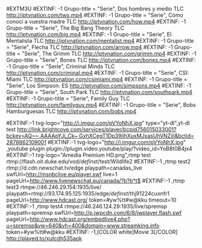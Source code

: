 #EXTM3U
#EXTINF: -1 Grupo-title = "Serie", Dos hombres y medio TLC
http://iptvnation.com/two.mp4
#EXTINF: -1 Grupo-title = "Serie", Cómo conocí a vuestra madre TLC
http://iptvnation.com/how.mp4
#EXTINF: -1 Grupo-title = "Serie", The Big Bang Theory TLC
http://iptvnation.com/big.mp4
#EXTINF: -1 Grupo-title = "Serie", El Mentalista TLC
http://iptvnation.com/mentalist.mp4
#EXTINF: -1 Grupo-title = "Serie", Flecha TLC
http://iptvnation.com/arrow.mp4
#EXTINF: -1 Grupo-title = "Serie", The Grimm TLC
http://iptvnation.com/grimm.mp4
#EXTINF: -1 Grupo-title = "Serie", Bones TLC
http://iptvnation.com/bones.mp4
#EXTINF: -1 Grupo-title = "Serie", Criminal Minds TLC
http://iptvnation.com/criminal.mp4
#EXTINF: -1 Grupo-title = "Serie", CSI: Miami TLC
http://iptvnation.com/csimiami.mp4
#EXTINF: -1 Grupo-title = "Serie", Los Simpson: ES
http://iptvnation.com/simpsons.mp4
#EXTINF: -1 Grupo-title = "Serie", South Park TLC
http://iptvnation.com/southpark.mp4
#EXTINF: -1 Grupo-title = "Serie", Family Guy TLC
http://iptvnation.com/familyguy.mp4
#EXTINF: -1 Grupo-title = "Serie", Bobs Hamburguesas TLC
http://iptvnation.com/bobs.mp4 


#EXTINF:-1 tvg-logo="http://i.imgur.com/pVYoNhX.jpg" type="yt-dl",yt-dl test
http://link.brightcove.com/services/player/bcpid756015033001?bckey=AQ~~,AAAApYJi_Ck~,GxhXCegT1Dp39ilhXuxMJxasUhVNZiil&bctid=2878862109001
#EXTINF:-1 tvg-logo="http://i.imgur.com/pVYoNhX.jpg" ,youtube plugin
plugin://plugin.video.youtube/play/?video_id=YoB8t0B4jx4
#EXTINF:-1 tvg-logo="Amedia Premium HD.png",rtmp test
rtmp://flash.oit.duke.edu/vod/_definst_/test/Wildlife2
#EXTINF:-1 ,rtmp test2
rtmp://d.cdn.newschat.tv/edge playpath=canadas_live swfUrl=http://msnbclive.eu/player.swf live=1 pageUrl=http://www.livenewschat.eu/canada/?b?b*t$
#EXTINF:-1 ,rtmp test3
rtmpe://46.246.29.154:1935/live/ playpath=rtmp://93.174.95.125:1935/edge/_definst_/thj91224cuxnfr1 pageUrl=http://www.hdcast.org/ token=#yw%tt#w@kku timeout=10
#EXTINF:-1 ,rtmp test4
rtmpe://46.246.124.29:1935/live/spremsp playpath=spremsp swfUrl=http://p.jwpcdn.com/6/8/jwplayer.flash.swf pageUrl=http://www.hdcast.org/embedlive4.php?u=spremsp&vw=640&vh=400&domain=www.streamking.info token=#yw%tt#w@kku
#EXTINF: -1,[COLOR white]Movie 3[/COLOR]
http://played.to/xutcdh535aok

